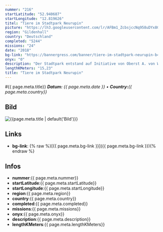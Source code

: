 ```yaml
---
nummer: "216"
startLatitude: "52.940687"
startLongitude: "12.819626"
titel: "Tiere im Stadtpark Neurupin"
picture: "https://lh3.googleusercontent.com/lr/AFBm1_ZcbsjccNq958uDYx8GZYTrHWTPsjLWByTME3nSidVYEn187dMyTEjVtA5u26vbRd3hhEm7CwM4R-NA2W76RJfm2IN0iyAxDwOezhe8V4KInv8sfEQ4F-Fx_Jw24N3n6pambvi4NMECjz9reiB33TK97fqs82_0OcmRgVBLzaEvk9OBoC3gyGAAVDEEbJM9d6wLZxAz5Oti5NstB0EVTW-BT-dcIg20fbFCI3Z39pGO06vIrN4OsypmA45KR7ZJinGBT7IHOAb7pc4oHMOcu_vpts9weCcIpc95N9Ynxu43pXSn6eKZlW2HEU2G4scTSJeb7pMAXqPo331v0XytKP8RVlZF3Grulq8709409mNYte7dGnfIUmmbXkkjKJYDZ_VSDk4p0lOGzD34U6egXzYRsdggOOqtjCWncldJseDpAn0g0NMoBaSmeHnREpe-FOtTV9CQvm3z-AyFru_oFqob2UmkrZAvfoqMrWW5xzRj8qC2qnwGOh_p_185twOruKO8ZHUS7edqEcS3CHH0zBn7P4fpN0ToASLRehZo68V8o3HaRTvCRzt5dmGYzO3LNIzxt_HzN3cEzvw-Ylx9hbuFA9o1NPklxei7M7SHv_4Pzx7AHBuI0dZA9XEfHEJD_ojiVDIaUgRA_futFAa0SLs_AHVaWFuYzBEy82E_YK_rVjgt1YFkOSk9dw7RuitX9qpmQgINtmVszxHZlwCbNyZJhCWrxWQ5LC6KoyRDYeVxqk6ujelQXZPi-JCoAfNbiiv-08UCtkdZt6nzwbH8FiOONx-F9bjYUkpKJa5CQmF5pis1pOnj3g5Q6y-kj5oRVutz1u7ujK6EqCOHnQhEzRCLuvkiTB0"
region: "Gildenhall"
country: "Deutschland"
completed: "5244"
missions: "24"
date: "2018"
bg-link: "https://bannergress.com/banner/tiere-im-stadtpark-neurupin-b4e1"
onyx: "0"
description: "Der Stadtpark entstand auf Initiative von Oberst A. von Wulffen aus einem Schießplatz im Jahre 1834. Sechsteilige Missionsreihe."
lengthKMeters: "15,23"
title: "Tiere im Stadtpark Neurupin"
---
```


#{{ page.meta.title}}
_**Datum:** {{ page.meta.date }} • **Country:**{{ page.meta.country}}_

## Bild
![{{page.meta.title | default('Bild')}}]({{page.meta.picture}})

## Links
- **bg-link**: {% raw %}[{{ page.meta.bg-link }}]({{ page.meta.bg-link }}){% endraw %}

## Infos
- **nummer**:{{ page.meta.nummer}}
- **startLatitude**:{{ page.meta.startLatitude}}
- **startLongitude**:{{ page.meta.startLongitude}}
- **region**:{{ page.meta.region}}
- **country**:{{ page.meta.country}}
- **completed**:{{ page.meta.completed}}
- **missions**:{{ page.meta.missions}}
- **onyx**:{{ page.meta.onyx}}
- **description**:{{ page.meta.description}}
- **lengthKMeters**:{{ page.meta.lengthKMeters}}


